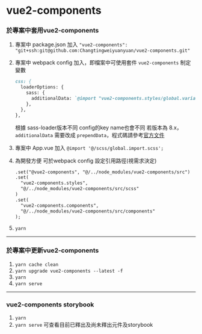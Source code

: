# vue2-components


### 於專案中套用vue2-components
1. 專案中 package.json
加入 `"vue2-components": "git+ssh:git@github.com:Changtingweiyuanyuan/vue2-components.git"`

1. 專案中 webpack config 加入，即檔案中可使用套件 `vue2-components` 制定變數
    
    ```markdown
    css: {
      loaderOptions: {
        sass: {
          additionalData: `@import "vue2-components.styles/global.variables.scss";`,
        },
      },
    },
    ```
    
    根據 sass-loader版本不同 config的key name也會不同
     若版本為 8.x，`additionalData` 需要改成 `prependData`，程式碼請參考[官方文件](https://cli.vuejs.org/guide/css.html#passing-options-to-pre-processor-loaders)
    
2. 專案中 App.vue 加入 `@import '@/scss/global.import.scss';`

1. 為開發方便 可於webpack config 設定引用路徑(視需求決定)
    
    ```markdown
    .set("@vue2-components", "@/../node_modules/vue2-components/src")
    .set(
      "vue2-components.styles",
      "@/../node_modules/vue2-components/src/scss"
    )
    .set(
      "vue2-components.components",
      "@/../node_modules/vue2-components/src/components"
    );
    ```
    

1. `yarn`

---

### 於專案中更新vue2-components

1. `yarn cache clean`
2. `yarn upgrade vue2-components --latest -f`
3. `yarn`
4. `yarn serve`

---

### vue2-components storybook

1. `yarn`
2. `yarn serve` 可查看目前已釋出及尚未釋出元件及storybook
